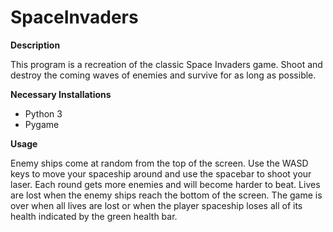 # SpaceInvaders

**Description**

This program is a recreation of the classic Space Invaders game. Shoot and destroy the coming waves of enemies and survive for as long as possible.

**Necessary Installations**
* Python 3
* Pygame

**Usage**

Enemy ships come at random from the top of the screen. Use the WASD keys to move your spaceship around and use the spacebar to shoot your laser. Each round gets more enemies and will become harder to beat. Lives are lost when the enemy ships reach the bottom of the screen. The game is over when all lives are lost or when the player spaceship loses all of its health indicated by the green health bar.
